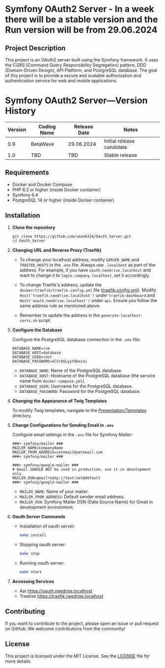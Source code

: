 # Symfony OAuth2 Server - In a week there will be a stable version and the Run version will be from 29.06.2024

## Project Description

This project is an OAuth2 server built using the Symfony framework. It uses the CQRS (Command Query Responsibility Segregation) pattern, DDD (Domain-Driven Design), API Platform, and PostgreSQL database. The goal of this project is to provide a secure and scalable authorization and authentication service for web and mobile applications.

# Symfony OAuth2 Server—Version History

| Version | Coding Name | Release Date | Notes                     |
|---------|-------------|--------------|---------------------------|
| 0.9     | BetaWave    | 29.06.2024   | Initial release candidate |
| 1.0     | TBD         | TBD          | Stable release            |

## Requirements

- Docker and Docker Compose
- PHP 8.2 or higher (inside Docker container)
- Symfony 6.4
- PostgreSQL 14 or higher (inside Docker container)

## Installation

1. **Clone the repository**

    ```bash
    git clone https://github.com/sean6224/Oauth_Server.git
    cd Oauth_Server
    ```

2. **Changing URL and Reverse Proxy (Traefik)**

    - To change your localhost address, modify `SERVER_NAME` and `TRUSTED_HOSTS` in the `.env` file. Always use `.localhost` as part of the address. For example, if you have `oauth.needrise.localhost` and want to change it to `login.company.localhost`, set it accordingly.

    - To change Traefik's address, update the `docker/traefik/traefik.config.yml` file ([traefik.config.yml](/docker/traefik/traefik.config.yml)). Modify `Host('traefik.needrise.localhost')` under `traefik-dashboard` and `Host('oauth.needrise.localhost')` under `api`. Ensure you follow the same address rule as mentioned above.

    - Remember to update the address in the `generate-localhost-certs.sh` script.


3. **Configure the Database**

   Configure the PostgreSQL database connection in the `.env` file:

    ```dotenv
    DATABASE_NAME=rse
    DATABASE_HOST=database
    DATABASE_USER=root
    DATABASE_PASSWORD=dl5rXGLyyYQ6xcoi
    ```

    - `DATABASE_NAME`: Name of the PostgreSQL database.
    - `DATABASE_HOST`: Hostname of the PostgreSQL database (the service name from `docker-compose.yml`).
    - `DATABASE_USER`: Username for the PostgreSQL database.
    - `DATABASE_PASSWORD`: Password for the PostgreSQL database.


4. **Changing the Appearance of Twig Templates**

   To modify Twig templates, navigate to the [Presentation/Templates](/src/Presentation/Templates) directory.


5. **Change Configurations for Sending Email in `.env`**

   Configure email settings in the `.env` file for Symfony Mailer:

    ```dotenv
    ###> symfony/mailer ###
    MAILER_NAME=CompanyName
    MAILER_FROM_ADDRESS=setemail@setemail.com
    ###< symfony/mailer ###

    ###> symfony/google-mailer ###
    # Gmail SHOULD NOT be used in production, use it in development only.
    MAILER_DSN=gmail+smtp://test:set@default
    ###< symfony/google-mailer ###
    ```

    - `MAILER_NAME`: Name of your mailer.
    - `MAILER_FROM_ADDRESS`: Default sender email address.
    - `MAILER_DSN`: Symfony Mailer DSN (Data Source Name) for Gmail in development environment.


6. **Oauth Server Commands**
   - Installation of oauth server:
       ```bash
       make install
       ```
   - Stopping oauth server:
     ```bash
     make stop
     ```
   - Running oauth server:
     ```bash
     make start
     ```  

7. **Accessing Services**
   - Api https://oauth.needrise.localhost
   - Treatise https://traefik.needrise.localhost

## Contributing

If you want to contribute to the project, please open an issue or pull request on GitHub. We welcome contributions from the community!

## License

This project is licensed under the MIT License. See the [LICENSE](./LICENSE) file for more details.
